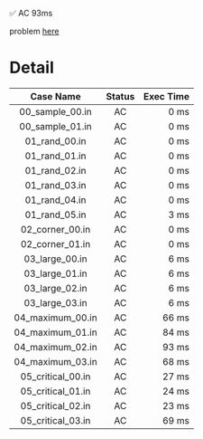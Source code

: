 ✅  AC  93ms

problem [here](https://onlinejudge.u-aizu.ac.jp/courses/library/3/DSL/2/DSL_2_G)

# Detail

| Case Name | Status | Exec Time |
|:---------:|:------:|---------:|
| 00_sample_00.in | AC | 0 ms |
| 00_sample_01.in | AC | 0 ms |
| 01_rand_00.in | AC | 0 ms |
| 01_rand_01.in | AC | 0 ms |
| 01_rand_02.in | AC | 0 ms |
| 01_rand_03.in | AC | 0 ms |
| 01_rand_04.in | AC | 0 ms |
| 01_rand_05.in | AC | 3 ms |
| 02_corner_00.in | AC | 0 ms |
| 02_corner_01.in | AC | 0 ms |
| 03_large_00.in | AC | 6 ms |
| 03_large_01.in | AC | 6 ms |
| 03_large_02.in | AC | 6 ms |
| 03_large_03.in | AC | 6 ms |
| 04_maximum_00.in | AC | 66 ms |
| 04_maximum_01.in | AC | 84 ms |
| 04_maximum_02.in | AC | 93 ms |
| 04_maximum_03.in | AC | 68 ms |
| 05_critical_00.in | AC | 27 ms |
| 05_critical_01.in | AC | 24 ms |
| 05_critical_02.in | AC | 23 ms |
| 05_critical_03.in | AC | 69 ms |


